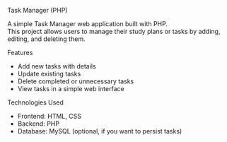 Task Manager (PHP)

A simple Task Manager web application built with PHP.  
This project allows users to manage their study plans or tasks by adding, editing, and deleting them.


Features
- Add new tasks with details
- Update existing tasks
- Delete completed or unnecessary tasks
- View tasks in a simple web interface


 Technologies Used
- Frontend: HTML, CSS
- Backend: PHP
- Database: MySQL (optional, if you want to persist tasks)
